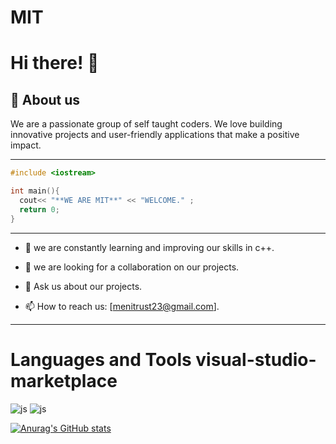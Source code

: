 # MIT

# Hi there! 👋

## 🚀 About us

We are a passionate group of self taught coders. We love building innovative projects and user-friendly applications that make a positive impact.


---

```c++
#include <iostream>

int main(){
  cout<< "**WE ARE MIT**" << "WELCOME." ;
  return 0;
}
```

---


- 🌱 we are constantly learning and improving our skills in c++.


- 👯 we are looking for a collaboration on our projects.


- 💬 Ask us about our projects.


- 📫 How to reach us: [menitrust23@gmail.com].


---

# Languages and Tools  visual-studio-marketplace

![js](https://img.shields.io/badge/C++-blue?logo=Cplusplus)  ![js](https://img.shields.io/badge/C++-blue?logo=visualstudio)  


   


[![Anurag's GitHub stats](https://github-readme-stats.vercel.app/api?username=MenITrust)](https://github.com/MenITrust/github-readme-stats)

